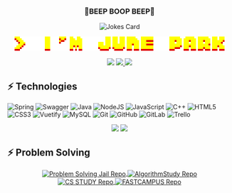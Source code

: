 <h3 align="center">👾BEEP BOOP BEEP👾</h3>

<!-- JOKE -->
<p align="center">
<img src="https://readme-jokes.vercel.app/api?theme=nightowl" alt="Jokes Card" />
</p>


<!-- NAME -->
<p align="center">
  <img src="./assets/arcade-font-writer (1).png"/>
</p>

<!-- 이력서랑 이메일 넣을 자리 -->

<p align="center"> 
<a href="https://hits.seeyoufarm.com"><img src="https://hits.seeyoufarm.com/api/count/incr/badge.svg?url=https%3A%2F%2Fgithub.com%2FJun0S2%2Fhit-counter&count_bg=%23FFD902&title_bg=%233B3B3B&icon=gitlab.svg&icon_color=%23FB8200&title=hits&edge_flat=false"/></a>
<a href="mailto:hp0006@mix.wvu.edu" target="_blank">
    <img src="https://img.shields.io/badge/-Gmail-F73A6D?logo=gmail&logoColor=white&link=mailto:hp0006@mix.wvu.edu"/>
</a>
  <a href="https://befitting-locust-a2c.notion.site/June-Park-9a0d59ecf3b242bf9fba1b2f935629c1" target="_blank">
    <img src =  "https://img.shields.io/badge/-Resume-violet?&logo=notion&logoColor=white&link=https://befitting-locust-a2c.notion.site/June-Park-9a0d59ecf3b242bf9fba1b2f935629c1" target="_blank"/>
</a>
</p>

<!-- Tech Stacks -->

## ⚡ Technologies

![Spring](https://img.shields.io/badge/spring-%236DB33F.svg?style=for-the-badge&logo=spring&logoColor=white)
![Swagger](https://img.shields.io/badge/-Swagger-%23Clojure?style=for-the-badge&logo=swagger&logoColor=white)
![Java](https://img.shields.io/badge/java-%23ED8B00.svg?style=for-the-badge&logo=java&logoColor=white)
![NodeJS](https://img.shields.io/badge/node.js-6DA55F?style=for-the-badge&logo=node.js&logoColor=white)
![JavaScript](https://img.shields.io/badge/javascript-%23323330.svg?style=for-the-badge&logo=javascript&logoColor=%23F7DF1E)
![C++](https://img.shields.io/badge/c++-%2300599C.svg?style=for-the-badge&logo=c%2B%2B&logoColor=white)
![HTML5](https://img.shields.io/badge/html5-%23E34F26.svg?style=for-the-badge&logo=html5&logoColor=white)
![CSS3](https://img.shields.io/badge/css3-%231572B6.svg?style=for-the-badge&logo=css3&logoColor=white)
![Vuetify](https://img.shields.io/badge/Vuetify-1867C0?style=for-the-badge&logo=vuetify&logoColor=AEDDFF)
![MySQL](https://img.shields.io/badge/mysql-%2300f.svg?style=for-the-badge&logo=mysql&logoColor=white)
![Git](https://img.shields.io/badge/git-%23F05033.svg?style=for-the-badge&logo=git&logoColor=white)
![GitHub](https://img.shields.io/badge/github-%23121011.svg?style=for-the-badge&logo=github&logoColor=white)
![GitLab](https://img.shields.io/badge/gitlab-%23181717.svg?style=for-the-badge&logo=gitlab&logoColor=white)
![Trello](https://img.shields.io/badge/Trello-%23026AA7.svg?style=for-the-badge&logo=Trello&logoColor=white)

<!--
(MOST USED LANGUAGES & GIT STATUS h177.27 w450)
-->

<p align=center>
    <div align="center">
     <img  width = "450px" src ="https://github-readme-stats.vercel.app/api?username=Jun0S2&show_icons=true&theme=great-gatsby"/>
      <img height="177.27px" src="https://github-readme-stats.vercel.app/api/top-langs/?username=Jun0S2&layout=compact&theme=great-gatsby"/>
    </div>
</p>

<!-- PS REPOShttps://github.com/Jun0S2/Problem_Solving_Jail-->
## ⚡ Problem Solving
<p align=center>
   <div align="center">
      <!-- Previous Code : 
      백준 
      <a href="https://solved.ac/shun12" title="Go to Source">
        <img align="center" border="1px solid white" height="150px" src="http://mazassumnida.wtf/api/v2/generate_badge?boj=shun12" alt="Solved.ac프로필" />
     </a>
    Algorithm Study
   <a href="https://github.com/Jun0S2/AlgorithmStudy" title="Go to AlgorithmStudy Repo">
         <img align="center"  height = "150px" src="https://github-readme-stats.vercel.app/api/pin/?username=Jun0S2&repo=AlgorithmStudy&theme=great-gatsby&show_icons=true&show_owner=true" alt="AlgorithmStudy Repo" />
     </a>
      -->
     <!-- Algorithm Group Study-->  
        <a href="https://github.com/Jun0S2/Problem_Solving_Jail" title="Go to Problem Solving Jail Repo">
         <img align="center" src="https://github-readme-stats.vercel.app/api/pin/?username=Jun0S2&repo=Problem_Solving_Jail&theme=great-gatsby&show_icons=true&show_owner=true" alt="Problem Solving Jail Repo" />
        </a>
        <!--  Algorithm Personal Study -->        
      <a href="https://github.com/Jun0S2/AlgorithmStudy" title="Go to AlgorithmStudy Repo">
         <img align="center" src="https://github-readme-stats.vercel.app/api/pin/?username=Jun0S2&repo=AlgorithmStudy&theme=great-gatsby&show_icons=true&show_owner=true" alt="AlgorithmStudy Repo" />
      </a>

   <div align="center">    
        <a href="https://github.com/Jun0S2/CS-STUDY" title="Go to CS STUDY Repo">
         <img align="center" src="https://github-readme-stats.vercel.app/api/pin/?username=Jun0S2&repo=CS-STUDY&theme=great-gatsby&show_icons=true&show_owner=true" alt="CS STUDY Repo" />
        </a>
      <!--  AlgorithmStudy -->         
      <a href="https://github.com/Jun0S2/FASTCAMPUS" title="Go to AlgorithmStudy Repo">
         <img align="center" src="https://github-readme-stats.vercel.app/api/pin/?username=Jun0S2&repo=FASTCAMPUS&theme=great-gatsby&show_icons=true&show_owner=true" alt="FASTCAMPUS Repo" />
      </a>
</div>
</p>

